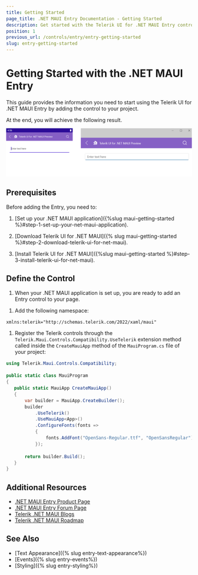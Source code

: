 ```yaml
---
title: Getting Started
page_title: .NET MAUI Entry Documentation - Getting Started
description: Get started with the Telerik UI for .NET MAUI Entry control and add the control to your .NET MAUI project.
position: 1
previous_url: /controls/entry/entry-getting-started
slug: entry-getting-started
---
```


# Getting Started with the .NET MAUI Entry

This guide provides the information you need to start using the Telerik UI for .NET MAUI Entry by adding the control to your project.

At the end, you will achieve the following result.

![Entry Getting Started](images/entry_getting_started.png)

## Prerequisites

Before adding the Entry, you need to:

1. [Set up your .NET MAUI application]({%slug maui-getting-started %}#step-1-set-up-your-net-maui-application).

1. [Download Telerik UI for .NET MAUI]({% slug maui-getting-started %}#step-2-download-telerik-ui-for-net-maui).

1. [Install Telerik UI for .NET MAUI]({%slug maui-getting-started %}#step-3-install-telerik-ui-for-net-maui).

## Define the Control

1. When your .NET MAUI application is set up, you are ready to add an Entry control to your page.

 <snippet id='entry-getting-started-xaml' />

1. Add the following namespace:

 ```XAML
xmlns:telerik="http://schemas.telerik.com/2022/xaml/maui"
 ```

1. Register the Telerik controls through the `Telerik.Maui.Controls.Compatibility.UseTelerik` extension method called inside the `CreateMauiApp` method of the `MauiProgram.cs` file of your project:

 ```C#
 using Telerik.Maui.Controls.Compatibility;

 public static class MauiProgram
 {
	public static MauiApp CreateMauiApp()
	{
		var builder = MauiApp.CreateBuilder();
		builder
			.UseTelerik()
			.UseMauiApp<App>()
			.ConfigureFonts(fonts =>
			{
				fonts.AddFont("OpenSans-Regular.ttf", "OpenSansRegular");
			});

		return builder.Build();
	}
 }           
 ```

## Additional Resources

- [.NET MAUI Entry Product Page](https://www.telerik.com/maui-ui/entry)
- [.NET MAUI Entry Forum Page](https://www.telerik.com/forums/maui?tagId=1800)
- [Telerik .NET MAUI Blogs](https://www.telerik.com/blogs/mobile-net-maui)
- [Telerik .NET MAUI Roadmap](https://www.telerik.com/support/whats-new/maui-ui/roadmap)

## See Also

- [Text Appearance]({% slug entry-text-appearance%})
- [Events]({% slug entry-events%})
- [Styling]({% slug entry-styling%})
